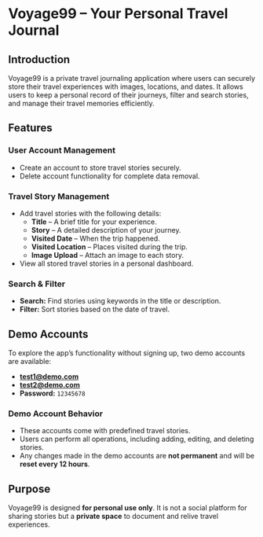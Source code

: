 # Voyage99 – Your Personal Travel Journal

## Introduction
Voyage99 is a private travel journaling application where users can securely store their travel experiences with images, locations, and dates. It allows users to keep a personal record of their journeys, filter and search stories, and manage their travel memories efficiently.

## Features

### User Account Management
- Create an account to store travel stories securely.
- Delete account functionality for complete data removal.

### Travel Story Management
- Add travel stories with the following details:
  - **Title** – A brief title for your experience.
  - **Story** – A detailed description of your journey.
  - **Visited Date** – When the trip happened.
  - **Visited Location** – Places visited during the trip.
  - **Image Upload** – Attach an image to each story.
- View all stored travel stories in a personal dashboard.

### Search & Filter
- **Search:** Find stories using keywords in the title or description.
- **Filter:** Sort stories based on the date of travel.

## Demo Accounts
To explore the app’s functionality without signing up, two demo accounts are available:

- **test1@demo.com**
- **test2@demo.com**
- **Password:** `12345678`

### Demo Account Behavior
- These accounts come with predefined travel stories.
- Users can perform all operations, including adding, editing, and deleting stories.
- Any changes made in the demo accounts are **not permanent** and will be **reset every 12 hours**.

## Purpose
Voyage99 is designed **for personal use only**. It is not a social platform for sharing stories but a **private space** to document and relive travel experiences.
